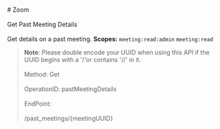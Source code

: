 <br>#     Zoom</br>
<br>Get Past Meeting Details</br>
<br>Get details on a past meeting. 
**Scopes:** `meeting:read:admin` `meeting:read`

> **Note**: Please double encode your UUID when using this API if the UUID begins with a '/'or contains '//' in it.</br>
<br>Method: Get</br>
<br>OperationID: pastMeetingDetails</br>
<br>EndPoint:</br>
<br>/past_meetings/{meetingUUID}</br>
